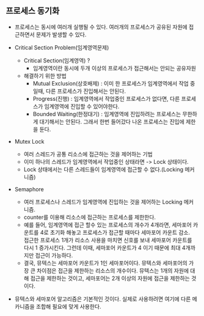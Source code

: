 ## 프로세스 동기화

* 프로세스는 동시에 여러개 실행될 수 있다. 여러개의 프로세스가 공유된 자원에 접근하면서 문제가 발생할 수 있다.
* Critical Section Problem(임계영역문제)
  - Critical Section(임계영역) ?
    + 임계영역이란 동시에 두개 이상의 프로세스가 접근해서는 안되는 공유자원
  - 해결하기 위한 방법
    + Mutual Exclusion(상호배제) : 이미 한 프로세스가 임계영역에서 작업 중 일때, 다른 프로세스가 진입해서는 안된다.
    + Progress(진행) : 임계영역에서 작업중인 프로세스가 없다면, 다른 프로세스가 임계영역에 진입할 수 있어야한다.
    + Bounded Waiting(한정대기) : 임계영역에 진입하려는 프로세스는 무한하게 대기해서는 안된다. 그래서 한번 들어갔다 나온 프로세스는 진입에 제한을 둔다.
  
* Mutex Lock
  - 여러 스레드가 공통 리소스에 접근하는 것을 제어하는 기법
  - 이미 하나의 스레드가 임계영역에서 작업중인 상태라면 -> Lock 상태이다.
  - Lock 상태에서는 다른 스레드들이 임계영역에 접근할 수 없다.(Locking 메커니즘)

* Semaphore
  - 여러 프로세스나 스레드가 임계영역에 진입하는 것을 제어하는 Locking 메커니즘.
  - counter를 이용해 리소스에 접근하는 프로세스를 제한한다.
  - 예를 들어, 임계영역에 접근 할수 있는 프로세스의 개수가 4개라면, 세마포어 카운트를 4로 초기화 해놓고 프로세스가 접근할 때마다 세마포어 카운트 감소.  
    접근한 프로세스 1개가 리소스 사용을 마치면 신호를 보내 세마포어 카운트를 다시 1 증가시킨다. 그런데 이때, 세마포어 카운트가 4 이기 때문에 최대 4개까지만 접근이 가능하다.
  - 결국, 뮤텍스는 세마포어 카운트가 1인 세마포어이다. 뮤텍스와 세마포어의 가장 큰 차이점은 접근을 제한하는 리소스의 개수이다. 뮤텍스는 1개의 자원에 대해 접근을 제한하는 것이고, 세마포어는 2개 이상의 자원에 접근을 제한하는 것이다.
  
* 뮤텍스와 세마포어 알고리즘은 기본적인 것이다. 실제로 사용하려면 여기에 다른 메카니즘을 조합해 필요에 맞게 사용한다.
